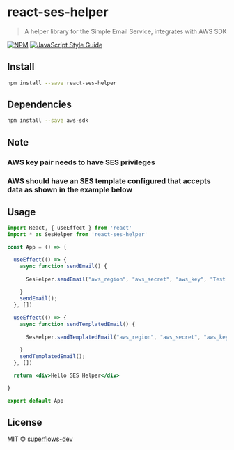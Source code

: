 # react-ses-helper

> A helper library for the Simple Email Service, integrates with AWS SDK

[![NPM](https://img.shields.io/npm/v/react-ses-helper.svg)](https://www.npmjs.com/package/react-ses-helper) [![JavaScript Style Guide](https://img.shields.io/badge/code_style-standard-brightgreen.svg)](https://standardjs.com)

## Install

```bash
npm install --save react-ses-helper
```

## Dependencies

```bash
npm install --save aws-sdk
```

## Note

### AWS key pair needs to have SES privileges
### AWS should have an SES template configured that accepts data as shown in the example below


## Usage

```jsx
import React, { useEffect } from 'react'
import * as SesHelper from 'react-ses-helper'

const App = () => {

  useEffect(() => {
    async function sendEmail() {
      
      SesHelper.sendEmail("aws_region", "aws_secret", "aws_key", "Test Subject", "supe*******@**ail.com", ["hrus*******@**ail.com"], [], "HTML Body", "Text Body", [])
  
    }
    sendEmail();
  }, [])

  useEffect(() => {
    async function sendTemplatedEmail() {
      
      SesHelper.sendTemplatedEmail("aws_region", "aws_secret", "aws_key", "su******@***il.com", ["hr*******ndale@**ail.com"], [], "TemplateOtp1", "{\"project\": \"superflows\", \"name\": \"Hrushikesh\", \"otp\": \"1313\"}", [])
  
    }
    sendTemplatedEmail();
  }, [])

  return <div>Hello SES Helper</div>

}

export default App

```

## License

MIT © [superflows-dev](https://github.com/superflows-dev)

